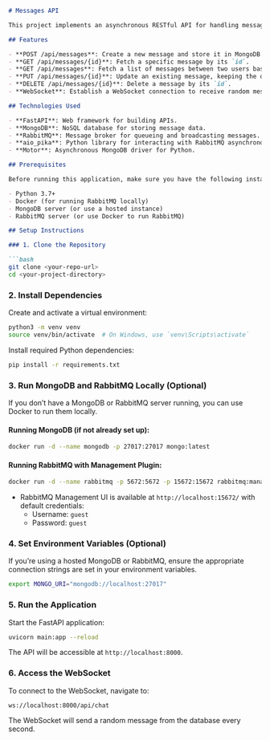 ```markdown
# Messages API

This project implements an asynchronous RESTful API for handling messages. It provides functionality for creating, reading, updating, and deleting messages, while integrating MongoDB for data storage and RabbitMQ for message queuing.

## Features

- **POST /api/messages**: Create a new message and store it in MongoDB. The server generates an `id` and `publish_timestamp`.
- **GET /api/messages/{id}**: Fetch a specific message by its `id`.
- **GET /api/messages**: Fetch a list of messages between two users based on `from_user_id` and `to_user_id`. The messages are returned sorted by the `publish_timestamp` in descending order.
- **PUT /api/messages/{id}**: Update an existing message, keeping the original `publish_timestamp` and adding a new `edit_timestamp`.
- **DELETE /api/messages/{id}**: Delete a message by its `id`.
- **WebSocket**: Establish a WebSocket connection to receive random messages from the database every second.

## Technologies Used

- **FastAPI**: Web framework for building APIs.
- **MongoDB**: NoSQL database for storing message data.
- **RabbitMQ**: Message broker for queueing and broadcasting messages.
- **aio_pika**: Python library for interacting with RabbitMQ asynchronously.
- **Motor**: Asynchronous MongoDB driver for Python.

## Prerequisites

Before running this application, make sure you have the following installed:

- Python 3.7+
- Docker (for running RabbitMQ locally)
- MongoDB server (or use a hosted instance)
- RabbitMQ server (or use Docker to run RabbitMQ)

## Setup Instructions

### 1. Clone the Repository

```bash
git clone <your-repo-url>
cd <your-project-directory>
```

### 2. Install Dependencies

Create and activate a virtual environment:

```bash
python3 -m venv venv
source venv/bin/activate  # On Windows, use `venv\Scripts\activate`
```

Install required Python dependencies:

```bash
pip install -r requirements.txt
```

### 3. Run MongoDB and RabbitMQ Locally (Optional)

If you don’t have a MongoDB or RabbitMQ server running, you can use Docker to run them locally.

#### Running MongoDB (if not already set up):

```bash
docker run -d --name mongodb -p 27017:27017 mongo:latest
```

#### Running RabbitMQ with Management Plugin:

```bash
docker run -d --name rabbitmq -p 5672:5672 -p 15672:15672 rabbitmq:management
```

- RabbitMQ Management UI is available at `http://localhost:15672/` with default credentials:
  - Username: `guest`
  - Password: `guest`

### 4. Set Environment Variables (Optional)

If you’re using a hosted MongoDB or RabbitMQ, ensure the appropriate connection strings are set in your environment variables.

```bash
export MONGO_URI="mongodb://localhost:27017"
```

### 5. Run the Application

Start the FastAPI application:

```bash
uvicorn main:app --reload
```

The API will be accessible at `http://localhost:8000`.

### 6. Access the WebSocket

To connect to the WebSocket, navigate to:

```
ws://localhost:8000/api/chat
```

The WebSocket will send a random message from the database every second.

